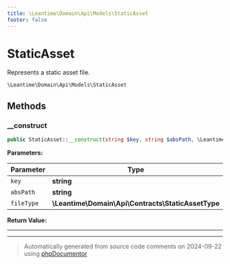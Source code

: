 ```yaml
---
title: \Leantime\Domain\Api\Models\StaticAsset
footer: false
---
```


# StaticAsset

Represents a static asset file.


`\Leantime\Domain\Api\Models\StaticAsset`




## Methods

### __construct



```php
public StaticAsset::__construct(string $key, string $absPath, \Leantime\Domain\Api\Contracts\StaticAssetType $fileType): mixed
```








**Parameters:**

| Parameter | Type | Description |
|-----------|------|-------------|
| `key` | **string** |  |
| `absPath` | **string** |  |
| `fileType` | **\Leantime\Domain\Api\Contracts\StaticAssetType** |  |


**Return Value:**





---


---
> Automatically generated from source code comments on 2024-09-22 using [phpDocumentor](http://www.phpdoc.org/)
